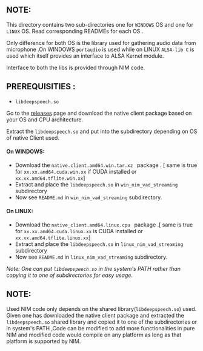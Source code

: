 ## NOTE:

This directory contains two sub-directories one for ``WINDOWS`` OS and one for ``LINUX`` OS.
Read corresponding READMEs for each OS .

Only difference for both OS  is the  library used for gathering audio data from microphone .On WINDOWS ``portaudio`` is used while on LINUX  `ALSA-lib C` is used which itself provides an interface to ALSA Kernel module.

Interface to both the libs is provided through NIM code.

## PREREQUISITIES :
* ```libdeepspeech.so```

Go to the [releases](https://github.com/mozilla/DeepSpeech/releases/tag/v0.7.0) page and download the native client package based on your OS and CPU architecture.

Extract the ``libdeepspeech.so`` and put into the subdirectory depending on OS of native Client used.

#### On WINDOWS:
* Download the ```native.client.amd64.win.tar.xz ``` package .   [  same is true for ``xx.xx.amd64.cuda.win.xx``  if CUDA installed or ``xx.xx.amd64.tflite.win.xx``]
* Extract and place the ```libdeepspeech.so``` in ```win_nim_vad_streaming``` subdirectory
* Now see ``README.md`` in  ```win_nim_vad_streaming``` subdirectory.

#### On LINUX:
* Download the ```native_client.amd64.linux.cpu ``` package .[  same is true for ``xx.xx.amd64.cuda.linux.xx``  is CUDA installed or ``xx.xx.amd64.tflite.linux.xx``]
* Extract and place the ```libdeepspeech.so``` in ```linux_nim_vad_streaming``` subdirectory
* Now see ``README.md`` in  ```linux_nim_vad_streaming``` subdirectory.

_Note: One can put ``libdeepspeech.so`` in the system's PATH rather than copying it to one of subdirectories for easy usage._




## NOTE: 
Used NIM code only depends on the  shared library(``libdeepspeech.so``) used.
Given one has downloaded the native client package and extracted the ``libdeepspeech.so`` shared library and copied it  to one of the subdirectories or in system's PATH ,Code can be modified to add more  functionalities   in pure NIM and modified code would compile on any platform as long as that platform is supported by NIM. 


